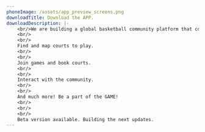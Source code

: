 ```yaml
---
phoneImage: /assets/app_preview_screens.png
downloadTitle: Download the APP.
downloadDescription: |-
    <br/>We are building a global basketball community platform that connects players, fans and enthusiasts.
    <br/>
    <br/>
    Find and map courts to play.
    <br/>
    <br/>
    Join games and book courts.
    <br/>
    <br/>
    Interact with the community.
    <br/>
    <br/>
    And much more! Be a part of the GAME!
    <br/>
    <br/>
    <br/>
    Beta version available. Building the next updates.
---
```

